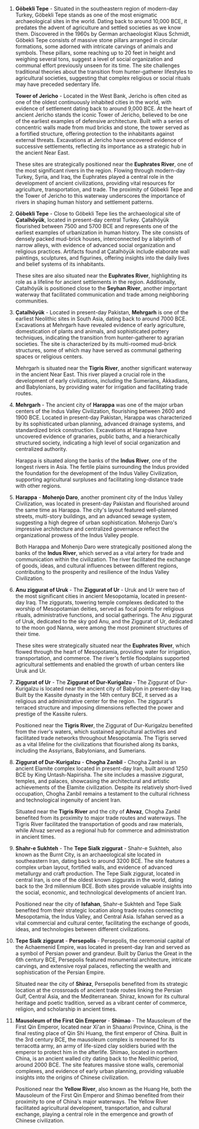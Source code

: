 1. **Göbekli Tepe** - Situated in the southeastern region of modern-day Turkey, Göbekli Tepe stands as one of the most enigmatic archaeological sites in the world. Dating back to around 10,000 BCE, it predates the advent of agriculture and settled societies as we know them. Discovered in the 1960s by German archaeologist Klaus Schmidt, Göbekli Tepe consists of massive stone pillars arranged in circular formations, some adorned with intricate carvings of animals and symbols. These pillars, some reaching up to 20 feet in height and weighing several tons, suggest a level of social organization and communal effort previously unseen for its time. The site challenges traditional theories about the transition from hunter-gatherer lifestyles to agricultural societies, suggesting that complex religious or social rituals may have preceded sedentary life.

   **Tower of Jericho** - Located in the West Bank, Jericho is often cited as one of the oldest continuously inhabited cities in the world, with evidence of settlement dating back to around 9,000 BCE. At the heart of ancient Jericho stands the iconic Tower of Jericho, believed to be one of the earliest examples of defensive architecture. Built with a series of concentric walls made from mud bricks and stone, the tower served as a fortified structure, offering protection to the inhabitants against external threats. Excavations at Jericho have uncovered evidence of successive settlements, reflecting its importance as a strategic hub in the ancient Near East.

   These sites are strategically positioned near the **Euphrates River**, one of the most significant rivers in the region. Flowing through modern-day Turkey, Syria, and Iraq, the Euphrates played a central role in the development of ancient civilizations, providing vital resources for agriculture, transportation, and trade. The proximity of Göbekli Tepe and the Tower of Jericho to this waterway underscores the importance of rivers in shaping human history and settlement patterns.

2. **Göbekli Tepe** - Close to Göbekli Tepe lies the archaeological site of **Çatalhöyük**, located in present-day central Turkey. Çatalhöyük flourished between 7500 and 5700 BCE and represents one of the earliest examples of urbanization in human history. The site consists of densely packed mud-brick houses, interconnected by a labyrinth of narrow alleys, with evidence of advanced social organization and religious practices. Artifacts found at Çatalhöyük include elaborate wall paintings, sculptures, and figurines, offering insights into the daily lives and belief systems of its inhabitants.

   These sites are also situated near the **Euphrates River**, highlighting its role as a lifeline for ancient settlements in the region. Additionally, Çatalhöyük is positioned close to the **Seyhan River**, another important waterway that facilitated communication and trade among neighboring communities.

3. **Çatalhöyük** - Located in present-day Pakistan, **Mehrgarh** is one of the earliest Neolithic sites in South Asia, dating back to around 7000 BCE. Excavations at Mehrgarh have revealed evidence of early agriculture, domestication of plants and animals, and sophisticated pottery techniques, indicating the transition from hunter-gatherer to agrarian societies. The site is characterized by its multi-roomed mud-brick structures, some of which may have served as communal gathering spaces or religious centers.

   Mehrgarh is situated near the **Tigris River**, another significant waterway in the ancient Near East. This river played a crucial role in the development of early civilizations, including the Sumerians, Akkadians, and Babylonians, by providing water for irrigation and facilitating trade routes.

4. **Mehrgarh** - The ancient city of **Harappa** was one of the major urban centers of the Indus Valley Civilization, flourishing between 2600 and 1900 BCE. Located in present-day Pakistan, Harappa was characterized by its sophisticated urban planning, advanced drainage systems, and standardized brick construction. Excavations at Harappa have uncovered evidence of granaries, public baths, and a hierarchically structured society, indicating a high level of social organization and centralized authority.

   Harappa is situated along the banks of the **Indus River**, one of the longest rivers in Asia. The fertile plains surrounding the Indus provided the foundation for the development of the Indus Valley Civilization, supporting agricultural surpluses and facilitating long-distance trade with other regions.

5. **Harappa** - **Mohenjo Daro**, another prominent city of the Indus Valley Civilization, was located in present-day Pakistan and flourished around the same time as Harappa. The city's layout featured well-planned streets, multi-story buildings, and an advanced sewage system, suggesting a high degree of urban sophistication. Mohenjo Daro's impressive architecture and centralized governance reflect the organizational prowess of the Indus Valley people.

   Both Harappa and Mohenjo Daro were strategically positioned along the banks of the **Indus River**, which served as a vital artery for trade and communication within the civilization. The river facilitated the exchange of goods, ideas, and cultural influences between different regions, contributing to the prosperity and resilience of the Indus Valley Civilization.

6. **Anu ziggurat of Uruk** - The **Ziggurat of Ur** - Uruk and Ur were two of the most significant cities in ancient Mesopotamia, located in present-day Iraq. The ziggurats, towering temple complexes dedicated to the worship of Mesopotamian deities, served as focal points for religious rituals, administrative functions, and social gatherings. The Anu ziggurat of Uruk, dedicated to the sky god Anu, and the Ziggurat of Ur, dedicated to the moon god Nanna, were among the most prominent structures of their time.

   These sites were strategically situated near the **Euphrates River**, which flowed through the heart of Mesopotamia, providing water for irrigation, transportation, and commerce. The river's fertile floodplains supported agricultural settlements and enabled the growth of urban centers like Uruk and Ur.

7. **Ziggurat of Ur** - The **Ziggurat of Dur-Kurigalzu** - The Ziggurat of Dur-Kurigalzu is located near the ancient city of Babylon in present-day Iraq. Built by the Kassite dynasty in the 14th century BCE, it served as a religious and administrative center for the region. The ziggurat's terraced structure and imposing dimensions reflected the power and prestige of the Kassite rulers.

   Positioned near the **Tigris River**, the Ziggurat of Dur-Kurigalzu benefited from the river's waters, which sustained agricultural activities and facilitated trade networks throughout Mesopotamia. The Tigris served as a vital lifeline for the civilizations that flourished along its banks, including the Assyrians, Babylonians, and Sumerians.

8. **Ziggurat of Dur-Kurigalzu** - **Chogha Zanbil** - Chogha Zanbil is an ancient Elamite complex located in present-day Iran, built around 1250 BCE by King Untash-Napirisha. The site includes a massive ziggurat, temples, and palaces, showcasing the architectural and artistic achievements of the Elamite civilization. Despite its relatively short-lived occupation, Chogha Zanbil remains a testament to the cultural richness and technological ingenuity of ancient Iran.

   Situated near the **Tigris River** and the city of **Ahvaz**, Chogha Zanbil benefited from its proximity to major trade routes and waterways. The Tigris River facilitated the transportation of goods and raw materials, while Ahvaz served as a regional hub for commerce and administration in ancient times.

9. **Shahr-e Sukhteh** - The **Tepe Sialk ziggurat** - Shahr-e Sukhteh, also known as the Burnt City, is an archaeological site located in southeastern Iran, dating back to around 3200 BCE. The site features a complex urban layout, fortified walls, and evidence of advanced metallurgy and craft production. The Tepe Sialk ziggurat, located in central Iran, is one of the oldest known ziggurats in the world, dating back to the 3rd millennium BCE. Both sites provide valuable insights into the social, economic, and technological developments of ancient Iran.

   Positioned near the city of **Isfahan**, Shahr-e Sukhteh and Tepe Sialk benefited from their strategic location along trade routes connecting Mesopotamia, the Indus Valley, and Central Asia. Isfahan served as a vital commercial and cultural center, facilitating the exchange of goods, ideas, and technologies between different civilizations.

10. **Tepe Sialk ziggurat** - **Persepolis** - Persepolis, the ceremonial capital of the Achaemenid Empire, was located in present-day Iran and served as a symbol of Persian power and grandeur. Built by Darius the Great in the 6th century BCE, Persepolis featured monumental architecture, intricate carvings, and extensive royal palaces, reflecting the wealth and sophistication of the Persian Empire.

    Situated near the city of **Shiraz**, Persepolis benefited from its strategic location at the crossroads of ancient trade routes linking the Persian Gulf, Central Asia, and the Mediterranean. Shiraz, known for its cultural heritage and poetic tradition, served as a vibrant center of commerce, religion, and scholarship in ancient times.

11. **Mausoleum of the First Qin Emperor** - **Shimao** - The Mausoleum of the First Qin Emperor, located near Xi'an in Shaanxi Province, China, is the final resting place of Qin Shi Huang, the first emperor of China. Built in the 3rd century BCE, the mausoleum complex is renowned for its terracotta army, an army of life-sized clay soldiers buried with the emperor to protect him in the afterlife. Shimao, located in northern China, is an ancient walled city dating back to the Neolithic period, around 2000 BCE. The site features massive stone walls, ceremonial complexes, and evidence of early urban planning, providing valuable insights into the origins of Chinese civilization.

    Positioned near the **Yellow River**, also known as the Huang He, both the Mausoleum of the First Qin Emperor and Shimao benefited from their proximity to one of China's major waterways. The Yellow River facilitated agricultural development, transportation, and cultural exchange, playing a central role in the emergence and growth of Chinese civilization.
